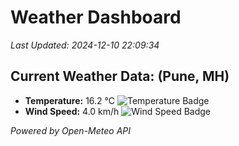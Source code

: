 
# Weather Dashboard

_Last Updated: 2024-12-10 22:09:34_

## Current Weather Data: (Pune, MH)
- **Temperature:** 16.2 °C ![Temperature Badge](https://img.shields.io/badge/Temperature-Low%20Temp-blue)
- **Wind Speed:** 4.0 km/h ![Wind Speed Badge](https://img.shields.io/badge/Wind%20Speed-Low%20Wind-blue)

*Powered by Open-Meteo API*

